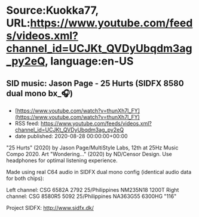 # Source:Kuokka77, URL:https://www.youtube.com/feeds/videos.xml?channel_id=UCJKt_QVDyUbqdm3ag_py2eQ, language:en-US

## SID music: Jason Page - 25 Hurts (SIDFX 8580 dual mono bx_🎧)
 - [https://www.youtube.com/watch?v=thunXh7l_FY](https://www.youtube.com/watch?v=thunXh7l_FY)
 - RSS feed: https://www.youtube.com/feeds/videos.xml?channel_id=UCJKt_QVDyUbqdm3ag_py2eQ
 - date published: 2020-08-28 00:00:00+00:00

"25 Hurts" (2020) by Jason Page/MultiStyle Labs, 12th at 25Hz Music Compo 2020. Art "Wondering..." (2020) by ND/Censor Design. Use headphones for optimal listening experience.

Made using real C64 audio in SIDFX dual mono config (identical audio data for both chips):

Left channel: CSG 6582A 2792 25/Philippines NM235N18 1200T
Right channel: CSG 8580R5 5092 25/Philippines NA363G55 6300HG "116"

Project SIDFX:
http://www.sidfx.dk/

